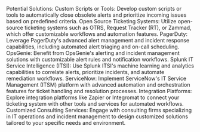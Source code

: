 Potential Solutions:
Custom Scripts or Tools:
Develop custom scripts or tools to automatically close obsolete alerts and prioritize incoming issues based on predefined criteria.
Open Source Ticketing Systems:
Utilize open-source ticketing systems such as OTRS, Request Tracker (RT), or Zammad, which offer customizable workflows and automation features.
PagerDuty:
Leverage PagerDuty's advanced alert management and incident response capabilities, including automated alert triaging and on-call scheduling.
OpsGenie:
Benefit from OpsGenie's alerting and incident management solutions with customizable alert rules and notification workflows.
Splunk IT Service Intelligence (ITSI):
Use Splunk ITSI's machine learning and analytics capabilities to correlate alerts, prioritize incidents, and automate remediation workflows.
ServiceNow:
Implement ServiceNow's IT Service Management (ITSM) platform with advanced automation and orchestration features for ticket handling and resolution processes.
Integration Platforms:
Explore integration platforms like Zapier or Integromat to connect your ticketing system with other tools and services for automated workflows.
Customized Consulting Services:
Engage with consulting firms specializing in IT operations and incident management to design customized solutions tailored to your specific needs and environment.

